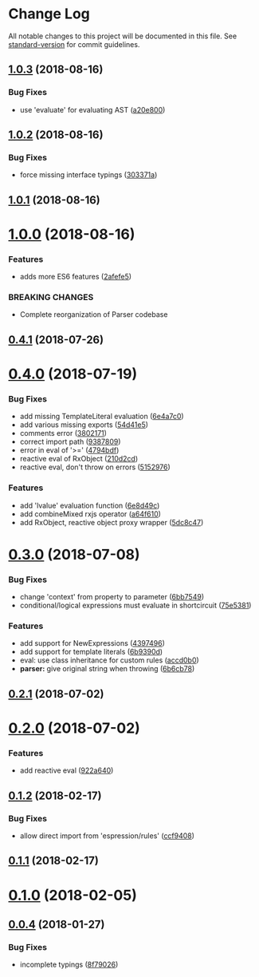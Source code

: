 # Change Log

All notable changes to this project will be documented in this file. See [standard-version](https://github.com/conventional-changelog/standard-version) for commit guidelines.

<a name="1.0.3"></a>
## [1.0.3](https://github.com/ianchi/ESpression/compare/v1.0.2...v1.0.3) (2018-08-16)


### Bug Fixes

* use 'evaluate' for evaluating AST ([a20e800](https://github.com/ianchi/ESpression/commit/a20e800))



<a name="1.0.2"></a>
## [1.0.2](https://github.com/ianchi/ESpression/compare/v1.0.1...v1.0.2) (2018-08-16)


### Bug Fixes

* force missing interface typings ([303371a](https://github.com/ianchi/ESpression/commit/303371a))



<a name="1.0.1"></a>
## [1.0.1](https://github.com/ianchi/ESpression/compare/v1.0.0...v1.0.1) (2018-08-16)



<a name="1.0.0"></a>
# [1.0.0](https://github.com/ianchi/ESpression/compare/v0.4.1...v1.0.0) (2018-08-16)


### Features

* adds more ES6 features ([2afefe5](https://github.com/ianchi/ESpression/commit/2afefe5))


### BREAKING CHANGES

* Complete reorganization of Parser codebase



<a name="0.4.1"></a>
## [0.4.1](https://github.com/ianchi/ESpression/compare/v0.4.0...v0.4.1) (2018-07-26)



<a name="0.4.0"></a>
# [0.4.0](https://github.com/ianchi/ESpression/compare/v0.3.0...v0.4.0) (2018-07-19)


### Bug Fixes

* add missing TemplateLiteral evaluation ([6e4a7c0](https://github.com/ianchi/ESpression/commit/6e4a7c0))
* add various missing exports ([54d41e5](https://github.com/ianchi/ESpression/commit/54d41e5))
* comments error ([3802171](https://github.com/ianchi/ESpression/commit/3802171))
* correct import path ([9387809](https://github.com/ianchi/ESpression/commit/9387809))
* error in eval of '>=' ([4794bdf](https://github.com/ianchi/ESpression/commit/4794bdf))
* reactive eval of RxObject ([210d2cd](https://github.com/ianchi/ESpression/commit/210d2cd))
* reactive eval, don't throw on errors ([5152976](https://github.com/ianchi/ESpression/commit/5152976))


### Features

* add 'lvalue' evaluation function ([6e8d49c](https://github.com/ianchi/ESpression/commit/6e8d49c))
* add combineMixed rxjs operator ([a64f610](https://github.com/ianchi/ESpression/commit/a64f610))
* add RxObject, reactive object proxy wrapper ([5dc8c47](https://github.com/ianchi/ESpression/commit/5dc8c47))



<a name="0.3.0"></a>
# [0.3.0](https://github.com/ianchi/ESpression/compare/v0.2.1...v0.3.0) (2018-07-08)


### Bug Fixes

* change 'context' from property to parameter ([6bb7549](https://github.com/ianchi/ESpression/commit/6bb7549))
* conditional/logical expressions must evaluate in shortcircuit ([75e5381](https://github.com/ianchi/ESpression/commit/75e5381))


### Features

* add support for NewExpressions ([4397496](https://github.com/ianchi/ESpression/commit/4397496))
* add support for template literals ([6b9390d](https://github.com/ianchi/ESpression/commit/6b9390d))
* eval: use class inheritance for custom rules ([accd0b0](https://github.com/ianchi/ESpression/commit/accd0b0))
* **parser:** give original string when throwing ([6b6cb78](https://github.com/ianchi/ESpression/commit/6b6cb78))



<a name="0.2.1"></a>
## [0.2.1](https://github.com/ianchi/ESpression/compare/v0.2.0...v0.2.1) (2018-07-02)



<a name="0.2.0"></a>
# [0.2.0](https://github.com/ianchi/ESpression/compare/v0.1.2...v0.2.0) (2018-07-02)


### Features

* add reactive eval ([922a640](https://github.com/ianchi/ESpression/commit/922a640))



<a name="0.1.2"></a>
## [0.1.2](https://github.com/ianchi/ESpression/compare/v0.1.1...v0.1.2) (2018-02-17)


### Bug Fixes

* allow direct import from 'espression/rules' ([ccf9408](https://github.com/ianchi/ESpression/commit/ccf9408))



<a name="0.1.1"></a>
## [0.1.1](https://github.com/ianchi/ESpression/compare/v0.1.0...v0.1.1) (2018-02-17)



<a name="0.1.0"></a>
# [0.1.0](https://github.com/ianchi/ESpression/compare/v0.0.4...v0.1.0) (2018-02-05)



<a name="0.0.4"></a>
## [0.0.4](https://github.com/ianchi/ESpression/compare/v0.0.3...v0.0.4) (2018-01-27)


### Bug Fixes

* incomplete typings ([8f79026](https://github.com/ianchi/ESpression/commit/8f79026))
